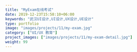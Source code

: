 ```yaml
---
title: "MyExam在线考试"
date: 2019-12-23T15:58:10+06:00
keywords: "武汉UI设计,UI设计,UX设计,UE设计"
type: portfolio
image: "images/projects/11/my-exam.jpg"
category: ["UI/UX 教育"]
project_images: ["images/projects/11/my-exam-detail.jpg"]
weight: 99
---
```

